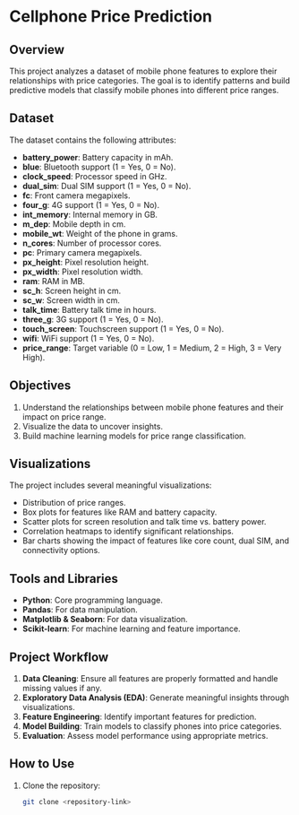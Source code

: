 # Cellphone Price Prediction

## Overview
This project analyzes a dataset of mobile phone features to explore their relationships with price categories. The goal is to identify patterns and build predictive models that classify mobile phones into different price ranges.

## Dataset
The dataset contains the following attributes:
- **battery_power**: Battery capacity in mAh.
- **blue**: Bluetooth support (1 = Yes, 0 = No).
- **clock_speed**: Processor speed in GHz.
- **dual_sim**: Dual SIM support (1 = Yes, 0 = No).
- **fc**: Front camera megapixels.
- **four_g**: 4G support (1 = Yes, 0 = No).
- **int_memory**: Internal memory in GB.
- **m_dep**: Mobile depth in cm.
- **mobile_wt**: Weight of the phone in grams.
- **n_cores**: Number of processor cores.
- **pc**: Primary camera megapixels.
- **px_height**: Pixel resolution height.
- **px_width**: Pixel resolution width.
- **ram**: RAM in MB.
- **sc_h**: Screen height in cm.
- **sc_w**: Screen width in cm.
- **talk_time**: Battery talk time in hours.
- **three_g**: 3G support (1 = Yes, 0 = No).
- **touch_screen**: Touchscreen support (1 = Yes, 0 = No).
- **wifi**: WiFi support (1 = Yes, 0 = No).
- **price_range**: Target variable (0 = Low, 1 = Medium, 2 = High, 3 = Very High).

## Objectives
1. Understand the relationships between mobile phone features and their impact on price range.
2. Visualize the data to uncover insights.
3. Build machine learning models for price range classification.

## Visualizations
The project includes several meaningful visualizations:
- Distribution of price ranges.
- Box plots for features like RAM and battery capacity.
- Scatter plots for screen resolution and talk time vs. battery power.
- Correlation heatmaps to identify significant relationships.
- Bar charts showing the impact of features like core count, dual SIM, and connectivity options.

## Tools and Libraries
- **Python**: Core programming language.
- **Pandas**: For data manipulation.
- **Matplotlib & Seaborn**: For data visualization.
- **Scikit-learn**: For machine learning and feature importance.

## Project Workflow
1. **Data Cleaning**: Ensure all features are properly formatted and handle missing values if any.
2. **Exploratory Data Analysis (EDA)**: Generate meaningful insights through visualizations.
3. **Feature Engineering**: Identify important features for prediction.
4. **Model Building**: Train models to classify phones into price categories.
5. **Evaluation**: Assess model performance using appropriate metrics.

## How to Use
1. Clone the repository:
   ```bash
   git clone <repository-link>

